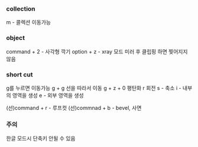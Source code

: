 ### collection

m - 콜렉션 이동가능

### object

command + 2 - 사각형 깍기
option + z - xray 모드
미러 후 클립핑 하면 찢어지지 않음

### short cut

g를 누르면 이동가능
g + g 선을 따라서 이동
g + z + 0 평탄화
r 회전
s - 축소
i - 내부의 영역을 생성
e - 외부 영역을 생성

(선)command + r - 루프컷
(선)commnad + b - bevel, 사면

### 주의

한글 모드시 단축키 안될 수 있음
